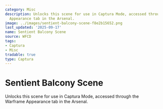 ```yaml
---
category: Misc
description: Unlocks this scene for use in Captura Mode, accessed through the Warframe
  Appearance tab in the Arsenal.
image: ../images/sentient-balcony-scene-f8e2b15652.png
last_updated: '2025-09-17'
name: Sentient Balcony Scene
source: WFCD
tags:
- Captura
- Misc
tradable: true
type: Captura
---
```


# Sentient Balcony Scene

Unlocks this scene for use in Captura Mode, accessed through the Warframe Appearance tab in the Arsenal.

